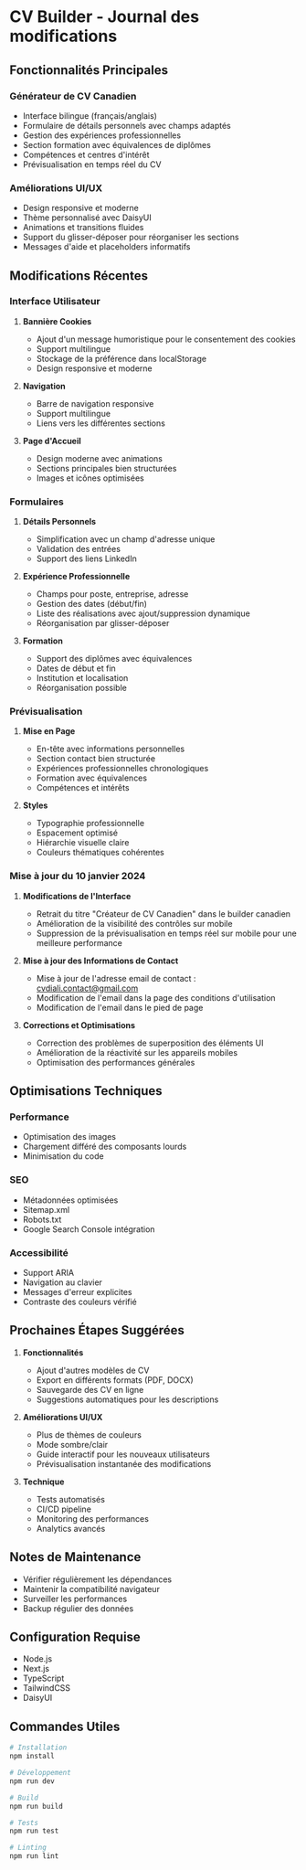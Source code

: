 # CV Builder - Journal des modifications

## Fonctionnalités Principales

### Générateur de CV Canadien
- Interface bilingue (français/anglais)
- Formulaire de détails personnels avec champs adaptés
- Gestion des expériences professionnelles
- Section formation avec équivalences de diplômes
- Compétences et centres d'intérêt
- Prévisualisation en temps réel du CV

### Améliorations UI/UX
- Design responsive et moderne
- Thème personnalisé avec DaisyUI
- Animations et transitions fluides
- Support du glisser-déposer pour réorganiser les sections
- Messages d'aide et placeholders informatifs

## Modifications Récentes

### Interface Utilisateur
1. **Bannière Cookies**
   - Ajout d'un message humoristique pour le consentement des cookies
   - Support multilingue
   - Stockage de la préférence dans localStorage
   - Design responsive et moderne

2. **Navigation**
   - Barre de navigation responsive
   - Support multilingue
   - Liens vers les différentes sections

3. **Page d'Accueil**
   - Design moderne avec animations
   - Sections principales bien structurées
   - Images et icônes optimisées

### Formulaires
1. **Détails Personnels**
   - Simplification avec un champ d'adresse unique
   - Validation des entrées
   - Support des liens LinkedIn

2. **Expérience Professionnelle**
   - Champs pour poste, entreprise, adresse
   - Gestion des dates (début/fin)
   - Liste des réalisations avec ajout/suppression dynamique
   - Réorganisation par glisser-déposer

3. **Formation**
   - Support des diplômes avec équivalences
   - Dates de début et fin
   - Institution et localisation
   - Réorganisation possible

### Prévisualisation
1. **Mise en Page**
   - En-tête avec informations personnelles
   - Section contact bien structurée
   - Expériences professionnelles chronologiques
   - Formation avec équivalences
   - Compétences et intérêts

2. **Styles**
   - Typographie professionnelle
   - Espacement optimisé
   - Hiérarchie visuelle claire
   - Couleurs thématiques cohérentes

### Mise à jour du 10 janvier 2024

1. **Modifications de l'Interface**
   - Retrait du titre "Créateur de CV Canadien" dans le builder canadien
   - Amélioration de la visibilité des contrôles sur mobile
   - Suppression de la prévisualisation en temps réel sur mobile pour une meilleure performance

2. **Mise à jour des Informations de Contact**
   - Mise à jour de l'adresse email de contact : cvdiali.contact@gmail.com
   - Modification de l'email dans la page des conditions d'utilisation
   - Modification de l'email dans le pied de page

3. **Corrections et Optimisations**
   - Correction des problèmes de superposition des éléments UI
   - Amélioration de la réactivité sur les appareils mobiles
   - Optimisation des performances générales

## Optimisations Techniques

### Performance
- Optimisation des images
- Chargement différé des composants lourds
- Minimisation du code

### SEO
- Métadonnées optimisées
- Sitemap.xml
- Robots.txt
- Google Search Console intégration

### Accessibilité
- Support ARIA
- Navigation au clavier
- Messages d'erreur explicites
- Contraste des couleurs vérifié

## Prochaines Étapes Suggérées

1. **Fonctionnalités**
   - Ajout d'autres modèles de CV
   - Export en différents formats (PDF, DOCX)
   - Sauvegarde des CV en ligne
   - Suggestions automatiques pour les descriptions

2. **Améliorations UI/UX**
   - Plus de thèmes de couleurs
   - Mode sombre/clair
   - Guide interactif pour les nouveaux utilisateurs
   - Prévisualisation instantanée des modifications

3. **Technique**
   - Tests automatisés
   - CI/CD pipeline
   - Monitoring des performances
   - Analytics avancés

## Notes de Maintenance
- Vérifier régulièrement les dépendances
- Maintenir la compatibilité navigateur
- Surveiller les performances
- Backup régulier des données

## Configuration Requise
- Node.js
- Next.js
- TypeScript
- TailwindCSS
- DaisyUI

## Commandes Utiles
```bash
# Installation
npm install

# Développement
npm run dev

# Build
npm run build

# Tests
npm run test

# Linting
npm run lint
